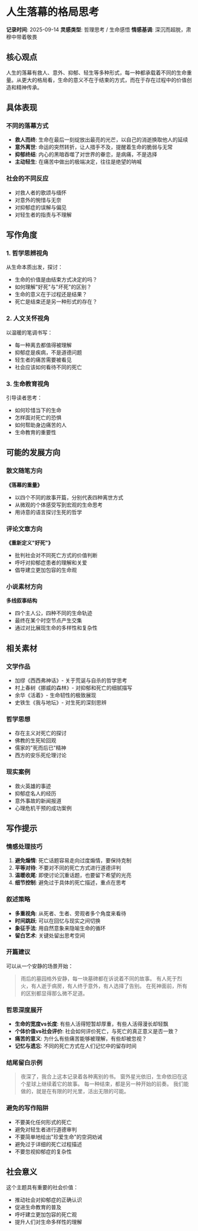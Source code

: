 # 人生落幕的格局思考

**记录时间**: 2025-09-14
**灵感类型**: 哲理思考 / 生命感悟
**情感基调**: 深沉而超脱，肃穆中带着敬畏

## 核心观点
人生的落幕有救人、意外、抑郁、轻生等多种形式，每一种都承载着不同的生命重量。从更大的格局看，生命的意义不在于结束的方式，而在于存在过程中的价值创造和精神传承。

## 具体表现

### 不同的落幕方式
- **救人而终**: 生命在最后一刻绽放出最亮的光芒，以自己的消逝换取他人的延续
- **意外离世**: 命运的突然转折，让人措手不及，提醒着生命的脆弱与无常
- **抑郁终结**: 内心的黑暗吞噬了对世界的眷恋，是病痛，不是选择
- **主动轻生**: 在痛苦中做出的极端决定，往往是绝望的呐喊

### 社会的不同反应
- 对救人者的歌颂与缅怀
- 对意外的惋惜与无奈
- 对抑郁症的误解与偏见
- 对轻生者的指责与不理解

## 写作角度

### 1. 哲学思辨视角
从生命本质出发，探讨：
- 生命的价值是由结束方式决定的吗？
- 如何理解"好死"与"坏死"的区别？
- 生命的意义在于过程还是结果？
- 死亡是结束还是另一种形式的存在？

### 2. 人文关怀视角
以温暖的笔调书写：
- 每一种离去都值得被理解
- 抑郁症是疾病，不是道德问题
- 轻生者的痛苦需要被看见
- 社会应该如何看待不同的死亡

### 3. 生命教育视角
引导读者思考：
- 如何珍惜当下的生命
- 怎样面对死亡的恐惧
- 如何帮助身边痛苦的人
- 生命教育的重要性

## 可能的发展方向

### 散文随笔方向
**《落幕的重量》**
- 以四个不同的故事开篇，分别代表四种离世方式
- 从微观的个体感受写到宏观的生命思考
- 用诗意的语言探讨生死的哲学

### 评论文章方向
**《重新定义"好死"》**
- 批判社会对不同死亡方式的价值判断
- 呼吁对抑郁症患者的理解和关爱
- 倡导建立更加包容的生命观

### 小说素材方向
**多线叙事结构**
- 四个主人公，四种不同的生命轨迹
- 最终在某个时空节点产生交集
- 通过对比展现生命的多样性和复杂性

## 相关素材

### 文学作品
- 加缪《西西弗神话》- 关于荒诞与自杀的哲学思考
- 村上春树《挪威的森林》- 对抑郁和死亡的细腻描写
- 余华《活着》- 生命韧性的极致展现
- 史铁生《我与地坛》- 对生死的深刻思辨

### 哲学思想
- 存在主义对死亡的探讨
- 佛教的生死轮回观
- 儒家的"死而后已"精神
- 西方的安乐死伦理讨论

### 现实案例
- 救火英雄的事迹
- 抑郁症名人的经历
- 意外事故的新闻报道
- 心理危机干预的成功案例

## 写作提示

### 情感处理技巧
1. **避免煽情**: 死亡话题容易走向过度煽情，要保持克制
2. **平等对待**: 不要对不同的死亡方式进行道德评判
3. **温暖收尾**: 即使讨论沉重话题，也要留下希望的光亮
4. **细节控制**: 避免过于具体的死亡描述，重点在思考

### 叙述策略
- **多重视角**: 从死者、生者、旁观者多个角度来看待
- **时间跳跃**: 可以在回忆与现实之间切换
- **象征手法**: 用自然意象来隐喻生命的循环
- **留白艺术**: 关键处留出思考空间

### 开篇建议
可以从一个安静的场景开始：
> 雨后的墓园格外安静，每一块墓碑都在诉说着不同的故事。
> 有人死于烈火，有人逝于病房，有人终于意外，有人选择了告别。
> 在死神面前，所有的区别都显得那么微不足道。

### 哲思深度展开
- **生命的宽度vs长度**: 有些人活得短暂却厚重，有些人活得漫长却轻飘
- **个体价值vs社会评价**: 社会如何评价死亡，与死亡的真正意义是否一致？
- **痛苦的意义**: 为什么有些痛苦能够被理解，有些却被忽视？
- **记忆与遗忘**: 不同的死亡方式在人们记忆中的留存时间

### 结尾留白示例
> 夜深了，我合上这本记录着各种离别的书。
> 窗外星光依旧，生命依旧在这个星球上继续着它的故事。
> 每一种结束，都是另一种开始的前奏。
> 我们能做的，就是在有限的时光里，活出无限的可能。

### 避免的写作陷阱
- 不要美化任何形式的死亡
- 避免对轻生者进行道德审判
- 不要简单地给出"珍爱生命"的空洞劝诫
- 避免过于详细的死亡过程描述
- 不要忽视抑郁症的复杂性

## 社会意义
这个主题具有重要的社会价值：
- 推动社会对抑郁症的正确认识
- 促进生命教育的普及
- 呼吁建立更加包容的死亡观
- 提升人们对生命多样性的理解